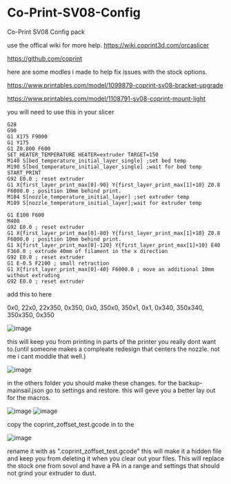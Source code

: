 # Co-Print-SV08-Config
Co-Print SV08 Config pack

use the offical wiki for more help.
https://wiki.coprint3d.com/orcaslicer

https://github.com/coprint

here are some modles i made to help fix issues with the stock options.

https://www.printables.com/model/1099879-coprint-sv08-bracket-upgrade

https://www.printables.com/model/1108791-sv08-coprint-mount-light

you will need to use this in your slicer
```
G28
G90
G1 X175 F9000
G1 Y175
G1 Z0.800 F600
SET_HEATER_TEMPERATURE HEATER=extruder TARGET=150
M140 S[bed_temperature_initial_layer_single] ;set bed temp
M190 S[bed_temperature_initial_layer_single] ;wait for bed temp
START_PRINT
G92 E0.0 ; reset extruder
G1 X{first_layer_print_max[0]-90} Y{first_layer_print_max[1]+10} Z0.8 F6000.0 ; position 10mm behind print.
M104 S[nozzle_temperature_initial_layer] ;set extruder temp
M109 S[nozzle_temperature_initial_layer];wait for extruder temp

G1 E100 F600
M400
G92 E0.0 ; reset extruder
G1 X{first_layer_print_max[0]-80} Y{first_layer_print_max[1]+10} Z0.8 F6000.0 ; position 10mm behind print.
G1 X{first_layer_print_max[0]-120} Y{first_layer_print_max[1]+10} E40 F360.0 ; extrude 40mm of filament in the x direction
G92 E0.0 ; reset extruder
G1 E-0.5 F2100 ; small retraction
G1 X{first_layer_print_max[0]-40} F6000.0 ; move an additional 10mm without extruding
G92 E0.0 ; reset extruder
```
add this to here

0x0, 22x0, 22x350, 0x350, 0x0, 350x0, 350x1, 0x1, 0x340, 350x340, 350x350, 0x350

![image](https://github.com/user-attachments/assets/54b55204-f05c-4227-b9a3-400c92882be9)

this will keep you from printing in parts of the printer you really dont want to.(until someone makes a compleate redesign that centers the nozzle. not me i cant moddle that well.)

![image](https://github.com/user-attachments/assets/e0abb280-f721-466f-a8e4-c584cce7c71c)

in the others folder you should make these changes. 
for the backup-mainsail.json go to settings and restore. this will geve you a better lay out for the macros. 

![image](https://github.com/user-attachments/assets/9809aca9-20bd-45c0-b9a3-3022e0cd867e)
![image](https://github.com/user-attachments/assets/2b44681d-eef4-4a0a-b7ed-48b44488b696)

copy the coprint_zoffset_test.gcode in to the 

![image](https://github.com/user-attachments/assets/d9d93382-2933-41f0-8d59-f8932a1a5700)

rename it with as ".coprint_zoffset_test.gcode" this will make it a hidden file and keep you from deleting it when you clear out your files. 
This will replace the stock one from sovol and have a PA in a range and settings that should not grind your extruder to dust. 
